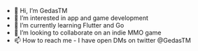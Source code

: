 - 👋 Hi, I’m GedasTM
- 👀 I’m interested in app and game development
- 🌱 I’m currently learning Flutter and Go
- 💞️ I’m looking to collaborate on an indie MMO game
- 📫 How to reach me - I have open DMs on twitter @GedasTM
